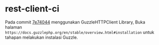 # rest-client-ci

Pada commit [7e74044](https://github.com/Balajar-DM/rest-client-ci/commit/7e7404485e2dfa369bd4d64fa6b80e3525805240) menggunakan GuzzleHTTPClient Library, Buka halaman `https://docs.guzzlephp.org/en/stable/overview.html#installation` untuk tahapan melakukan instalasi Guzzle.
